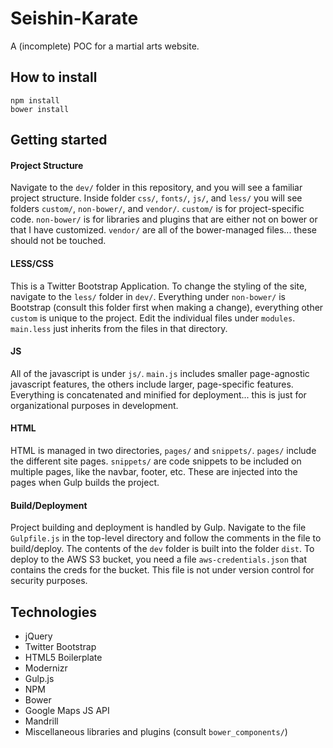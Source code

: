 Seishin-Karate
=========================

A (incomplete) POC for a martial arts website.

## How to install

    npm install
    bower install

## Getting started
#### Project Structure
Navigate to the `dev/` folder in this repository, and you will see a familiar project structure. Inside folder `css/`, `fonts/`, `js/`, and `less/` you will see folders `custom/`, `non-bower/`, and `vendor/`. `custom/` is for project-specific code. `non-bower/` is for libraries and plugins that are either not on bower or that I have customized. `vendor/` are all of the bower-managed files... these should not be touched.

#### LESS/CSS
This is a Twitter Bootstrap Application. To change the styling of the site, navigate to the `less/` folder in `dev/`. Everything under `non-bower/` is Bootstrap (consult this folder first when making a change), everything other `custom` is unique to the project. Edit the individual files under `modules`. `main.less` just inherits from the files in that directory.

#### JS
All of the javascript is under `js/`. `main.js` includes smaller page-agnostic javascript features, the others include larger, page-specific features. Everything is concatenated and minified for deployment... this is just for organizational purposes in development.

#### HTML
HTML is managed in two directories, `pages/` and `snippets/`. `pages/` include the different site pages. `snippets/` are code snippets to be included on multiple pages, like the navbar, footer, etc. These are injected into the pages when Gulp builds the project.

#### Build/Deployment
Project building and deployment is handled by Gulp. Navigate to the file `Gulpfile.js` in the top-level directory and follow the comments in the file to build/deploy. The contents of the `dev` folder is built into the folder `dist`. To deploy to the AWS S3 bucket, you need a file `aws-credentials.json` that contains the creds for the bucket. This file is not under version control for security purposes.

## Technologies
* jQuery
* Twitter Bootstrap
* HTML5 Boilerplate
* Modernizr
* Gulp.js
* NPM
* Bower
* Google Maps JS API
* Mandrill
* Miscellaneous libraries and plugins (consult `bower_components/`)
